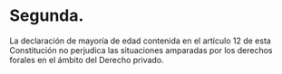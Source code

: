 # Segunda.

La declaración de mayoría de edad contenida en el artículo 12 de esta Constitución no perjudica las situaciones amparadas por los derechos forales en el ámbito del Derecho privado.
